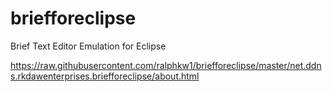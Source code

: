 # briefforeclipse
Brief Text Editor Emulation for Eclipse

https://raw.githubusercontent.com/ralphkw1/briefforeclipse/master/net.ddns.rkdawenterprises.briefforeclipse/about.html
